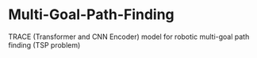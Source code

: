 # Multi-Goal-Path-Finding

TRACE (Transformer and CNN Encoder) model for robotic multi-goal path finding (TSP problem)

